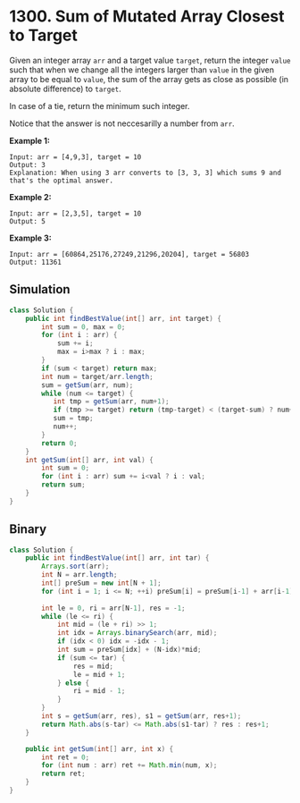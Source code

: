 # 1300. Sum of Mutated Array Closest to Target

Given an integer array `arr` and a target value `target`, return the integer `value` such that when we change all the integers larger than `value` in the given array to be equal to `value`, the sum of the array gets as close as possible (in absolute difference) to `target`.

In case of a tie, return the minimum such integer.

Notice that the answer is not neccesarilly a number from `arr`.

 

**Example 1:**

```
Input: arr = [4,9,3], target = 10
Output: 3
Explanation: When using 3 arr converts to [3, 3, 3] which sums 9 and that's the optimal answer.
```

**Example 2:**

```
Input: arr = [2,3,5], target = 10
Output: 5
```

**Example 3:**

```
Input: arr = [60864,25176,27249,21296,20204], target = 56803
Output: 11361
```



## Simulation

```java
class Solution {
    public int findBestValue(int[] arr, int target) {
        int sum = 0, max = 0;
        for (int i : arr) {
            sum += i;
            max = i>max ? i : max;
        }
        if (sum < target) return max;
        int num = target/arr.length;
        sum = getSum(arr, num);
        while (num <= target) {
           int tmp = getSum(arr, num+1);
           if (tmp >= target) return (tmp-target) < (target-sum) ? num+1 : num;
           sum = tmp;
           num++; 
        }
        return 0;
    }
    int getSum(int[] arr, int val) {
        int sum = 0;
        for (int i : arr) sum += i<val ? i : val;
        return sum;
    }
}
```



## Binary

```java
class Solution {
    public int findBestValue(int[] arr, int tar) {
        Arrays.sort(arr);
        int N = arr.length;
        int[] preSum = new int[N + 1];
        for (int i = 1; i <= N; ++i) preSum[i] = preSum[i-1] + arr[i-1];
        
        int le = 0, ri = arr[N-1], res = -1;
        while (le <= ri) {
            int mid = (le + ri) >> 1;
            int idx = Arrays.binarySearch(arr, mid);
            if (idx < 0) idx = -idx - 1;
            int sum = preSum[idx] + (N-idx)*mid;
            if (sum <= tar) {
                res = mid;
                le = mid + 1;
            } else {
                ri = mid - 1;
            }
        }
        int s = getSum(arr, res), s1 = getSum(arr, res+1);
        return Math.abs(s-tar) <= Math.abs(s1-tar) ? res : res+1;
    }

    public int getSum(int[] arr, int x) {
        int ret = 0;
        for (int num : arr) ret += Math.min(num, x);
        return ret;
    }
}
```


